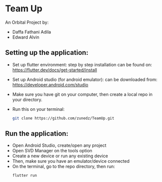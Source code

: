 # Team Up

An Orbital Project by:
- Daffa Fathani Adila
- Edward Alvin

## Setting up the application:

- Set up flutter environment:
    step by step installation can be found on: https://flutter.dev/docs/get-started/install
    
- Set up Android studio (for android emulator):
    can be downloaded from: https://developer.android.com/studio

- Make sure you have git on your computer, then create a local repo in your directory.
- Run this on your terminal: 
    ```bash
    git clone https://github.com/zunedz/TeamUp.git
    ```
## Run the application:

- Open Android Studio, create/open any project
- Open SVD Manager on the tools option
- Create a new device or run any existing device
- Then, make sure you have an emulator/device connected
- On the terminal, go to the repo directory, then run:
    ```bash
    flutter run
    ```

